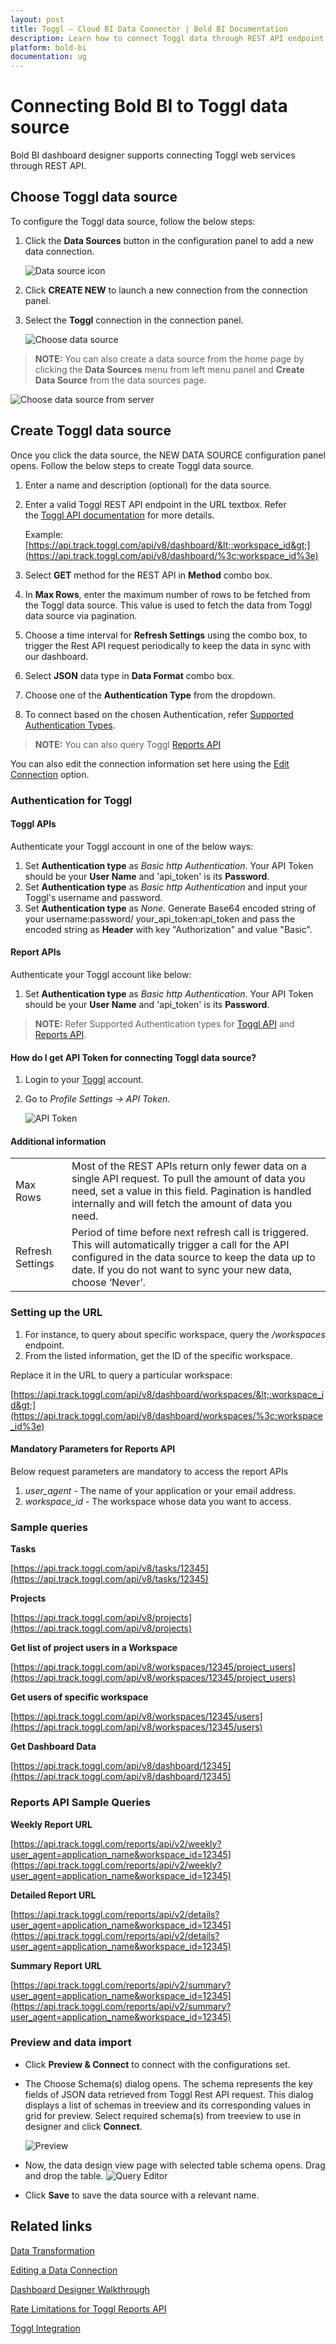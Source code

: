 ```yaml
---
layout: post
title: Toggl – Cloud BI Data Connector | Bold BI Documentation
description: Learn how to connect Toggl data through REST API endpoint with Bold BI Cloud and create data source.
platform: bold-bi
documentation: ug
---
```


# Connecting Bold BI to Toggl data source
Bold BI dashboard designer supports connecting Toggl web services through REST API. 

## Choose Toggl data source
To configure the Toggl data source, follow the below steps:
1. Click the **Data Sources** button in the configuration panel to add a new data connection.

   ![Data source icon](/static/assets/cloud/working-with-datasource/data-connectors/images/common/DataSourcesIcon.png)

2. Click **CREATE NEW** to launch a new connection from the connection panel.
3. Select the **Toggl** connection in the connection panel.

   ![Choose data source](/static/assets/cloud/working-with-datasource/data-connectors/images/Toggl/ChooseDS.png)

> **NOTE:**  You can also create a data source from the home page by clicking the **Data Sources** menu from left menu panel and **Create Data Source** from the data sources page.

   ![Choose data source from server](/static/assets/cloud/working-with-datasource/data-connectors/images/Toggl/ChooseDS_Server.png)


## Create Toggl data source
Once you click the data source, the NEW DATA SOURCE configuration panel opens. Follow the below steps to create Toggl data source.
1. Enter a name and description (optional) for the data source.
2. Enter a valid Toggl REST API endpoint in the URL textbox. Refer the [Toggl API documentation](https://github.com/toggl/toggl_api_docs/) for more details.

    Example: [https://api.track.toggl.com/api/v8/dashboard/&lt;:workspace_id&gt;](https://api.track.toggl.com/api/v8/dashboard/%3c:workspace_id%3e)    

3. Select **GET** method for the REST API in **Method** combo box.
4. In **Max Rows**, enter the maximum number of rows to be fetched from the Toggl data source. This value is used to fetch the data from Toggl data source via pagination.
5. Choose a time interval for **Refresh Settings** using the combo box, to trigger the Rest API request periodically to keep the data in sync with our dashboard.  
6. Select **JSON** data type in **Data Format** combo box.
7. Choose one of the **Authentication Type** from the dropdown.
8. To connect based on the chosen Authentication, refer [Supported Authentication Types](/cloud-bi/working-with-data-source/data-connectors/toggl/#authentication-for-toggl).

> **NOTE:**  You can also query Toggl [Reports API](https://github.com/toggl/toggl_api_docs/blob/master/reports.md)

You can also edit the connection information set here using the [Edit Connection](/cloud-bi/working-with-data-source/editing-a-data-connection/) option.

### Authentication for Toggl 

#### Toggl APIs

Authenticate your Toggl account in one of the below ways:
1. Set **Authentication type** as *Basic http Authentication*. Your API Token should be your **User Name** and 'api_token' is its **Password**.
2. Set **Authentication type** as *Basic http Authentication* and input your Toggl's username and password.
3. Set **Authentication type** as *None*. Generate Base64 encoded string of your username:password/ your_api_token:api_token and pass the encoded string  as **Header** with key "Authorization" and value "Basic".

#### Report APIs
Authenticate your Toggl account like below:
1. Set **Authentication type** as *Basic http Authentication*. Your API Token should be your **User Name** and 'api_token' is its **Password**.

> **NOTE:**  Refer Supported Authentication types for [Toggl API](https://github.com/toggl/toggl_api_docs/blob/master/chapters/authentication.md) and [Reports API](https://github.com/toggl/toggl_api_docs/blob/master/reports.md#authentication).


#### How do I get API Token for connecting Toggl data source?
1. Login to your [Toggl](https://api.track.toggl.com/login/) account. 
2. Go to *Profile Settings -> API Token*.

   ![API Token](/static/assets/cloud/working-with-datasource/data-connectors/images/Toggl/APIToken.png) 

#### Additional information
<table width="600">
<tr>
<td>
Max Rows
</td>
<td>
Most of the REST APIs return only fewer data on a single API request. To pull the amount of data you need, set a value in this field.  
Pagination is handled internally and will fetch the amount of data you need.
</td>
</tr>
<tr>
<td>
Refresh Settings
</td>
<td>
Period of time before next refresh call is triggered. This will automatically trigger a call for the API configured in the data source to keep the data up to date. If you do not want to sync your new data, choose ‘Never’.
</td>
</tr>
</table>

### Setting up the URL

1. For instance, to query about specific workspace, query the <i>/workspaces</i> endpoint.
2. From the listed information, get the ID of the specific workspace.

Replace it in the URL to query a particular workspace:

[https://api.track.toggl.com/api/v8/dashboard/workspaces/&lt;:workspace_id&gt;](https://api.track.toggl.com/api/v8/dashboard/workspaces/%3c:workspace_id%3e)

#### Mandatory Parameters for Reports API
Below request parameters are mandatory to access the report APIs
1. *user_agent* - The name of your application or your email address.
2. *workspace_id* - The workspace whose data you want to access.

### Sample queries
**Tasks**

[https://api.track.toggl.com/api/v8/tasks/12345](https://api.track.toggl.com/api/v8/tasks/12345)

**Projects**

[https://api.track.toggl.com/api/v8/projects](https://api.track.toggl.com/api/v8/projects)

**Get list of project users in a Workspace**

[https://api.track.toggl.com/api/v8/workspaces/12345/project_users](https://api.track.toggl.com/api/v8/workspaces/12345/project_users)

**Get users of specific workspace**

[https://api.track.toggl.com/api/v8/workspaces/12345/users](https://api.track.toggl.com/api/v8/workspaces/12345/users)

**Get Dashboard Data**

[https://api.track.toggl.com/api/v8/dashboard/12345](https://api.track.toggl.com/api/v8/dashboard/12345)

### Reports API Sample Queries
**Weekly Report URL**

[https://api.track.toggl.com/reports/api/v2/weekly?user_agent=application_name&workspace_id=12345](https://api.track.toggl.com/reports/api/v2/weekly?user_agent=application_name&workspace_id=12345)

**Detailed Report URL**

[https://api.track.toggl.com/reports/api/v2/details?user_agent=application_name&workspace_id=12345](https://api.track.toggl.com/reports/api/v2/details?user_agent=application_name&workspace_id=12345)

**Summary Report URL**

[https://api.track.toggl.com/reports/api/v2/summary?user_agent=application_name&workspace_id=12345](https://api.track.toggl.com/reports/api/v2/summary?user_agent=application_name&workspace_id=12345)

### Preview and data import
* Click **Preview & Connect** to connect with the configurations set.
* The Choose Schema(s) dialog opens. The schema represents the key fields of JSON data retrieved from Toggl Rest API request. This dialog displays a list of schemas in treeview and its corresponding values in grid for preview. Select required schema(s) from treeview to use in designer and click **Connect**.

   ![Preview](/static/assets/cloud/working-with-datasource/data-connectors/images/common/Preview.png)

* Now, the data design view page with selected table schema opens. Drag and drop the table.
   ![Query Editor](/static/assets/cloud/working-with-datasource/data-connectors/images/common/QueryEditor.png)

* Click **Save** to save the data source with a relevant name.

## Related links
[Data Transformation](/cloud-bi/working-with-data-source/transforming-data/joining-table/)

[Editing a Data Connection](/cloud-bi/working-with-data-source/editing-a-data-connection/)   

[Dashboard Designer Walkthrough](/cloud-bi/getting-started/bold-bi-walk-through/)

[Rate Limitations for Toggl Reports API](https://github.com/toggl/toggl_api_docs/blob/master/reports.md#rate-limiting)

[Toggl Integration](https://www.boldbi.com/integrations/toggl?utm_source=syncfusion&utm_medium=documentation&utm_campaign=boldbitogglintegration)
